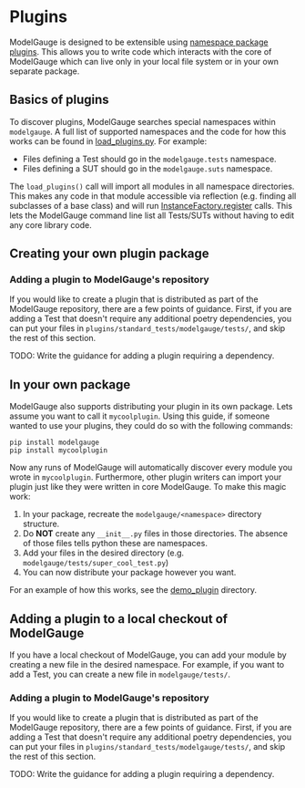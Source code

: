 # Plugins

ModelGauge is designed to be extensible using [namespace package plugins](https://packaging.python.org/en/latest/guides/creating-and-discovering-plugins/#using-namespace-packages). This allows you to write code which interacts with the core of ModelGauge which can live only in your local file system or in your own separate package.

## Basics of plugins

To discover plugins, ModelGauge searches special namespaces within `modelgauge`. A full list of supported namespaces and the code for how this works can be found in [load_plugins.py](/modelgauge/load_plugins.py). For example:

* Files defining a Test should go in the `modelgauge.tests` namespace.
* Files defining a SUT should go in the `modelgauge.suts` namespace.

The `load_plugins()` call will import all modules in all namespace directories. This makes any code in that module accessible via reflection (e.g. finding all subclasses of a base class) and will run [InstanceFactory.register](../modelgauge/instance_factory.py) calls. This lets the ModelGauge command line list all Tests/SUTs without having to edit any core library code.

## Creating your own plugin package

### Adding a plugin to ModelGauge's repository

If you would like to create a plugin that is distributed as part of the ModelGauge repository, there are a few points of guidance. First, if you are adding a Test that doesn't require any additional poetry dependencies, you can put your files in `plugins/standard_tests/modelgauge/tests/`, and skip the rest of this section.

TODO: Write the guidance for adding a plugin requiring a dependency.

## In your own package

ModelGauge also supports distributing your plugin in its own package. Lets assume you want to call it `mycoolplugin`. Using this guide, if someone wanted to use your plugins, they could do so with the following commands:

```
pip install modelgauge
pip install mycoolplugin
```

Now any runs of ModelGauge will automatically discover every module you wrote in `mycoolplugin`. Furthermore, other plugin writers can import your plugin just like they were written in core ModelGauge. To make this magic work:

1. In your package, recreate the `modelgauge/<namespace>` directory structure.
1. Do **NOT** create any `__init__.py` files in those directories. The absence of those files tells python these are namespaces.
1. Add your files in the desired directory (e.g. `modelgauge/tests/super_cool_test.py`)
1. You can now distribute your package however you want.

For an example of how this works, see the [demo_plugin](https://github.com/mlcommons/modelgauge/tree/main/demo_plugin) directory.


## Adding a plugin to a local checkout of ModelGauge

If you have a local checkout of ModelGauge, you can add your module by creating a new file in the desired namespace. For example, if you want to add a Test, you can create a new file in `modelgauge/tests/`.

### Adding a plugin to ModelGauge's repository

If you would like to create a plugin that is distributed as part of the ModelGauge repository, there are a few points of guidance. First, if you are adding a Test that doesn't require any additional poetry dependencies, you can put your files in `plugins/standard_tests/modelgauge/tests/`, and skip the rest of this section.

TODO: Write the guidance for adding a plugin requiring a dependency.
